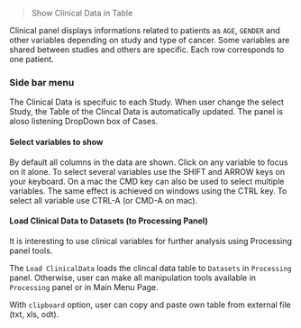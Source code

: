 > Show Clinical Data in Table

Clinical panel displays informations related to patients as `AGE`, `GENDER` and other variables depending on study and type of cancer. Some variables are shared between studies and others are specific. Each row corresponds to one patient.

### Side bar menu

The Clinical Data is specifuic to each Study. When user change the select Study, the Table of the Clincal Data is automatically updated. The panel is aloso listening DropDown box of Cases.

#### Select variables to show

By default all columns in the data are shown. Click on any variable to focus on it alone. To select several variables use the SHIFT and ARROW keys on your keyboard. On a mac the CMD key can also be used to select multiple variables. The same effect is achieved on windows using the CTRL key. To select all variable use CTRL-A (or CMD-A on mac).

#### Load Clinical Data to Datasets (to Processing Panel)

It is interesting to use clinical variables for further analysis using Processing panel tools.

The `Load ClinicalData` loads the clincal data table to `Datasets` in `Processing` panel. Otherwise, user can make all manipulation tools available in `Processing` panel or in Main Menu Page.

With `clipboard` option, user can copy and paste own table from external file (txt, xls, odt).
